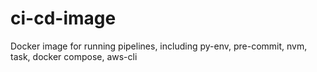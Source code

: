 # ci-cd-image

Docker image for running pipelines, including py-env, pre-commit, nvm, task, docker compose, aws-cli
